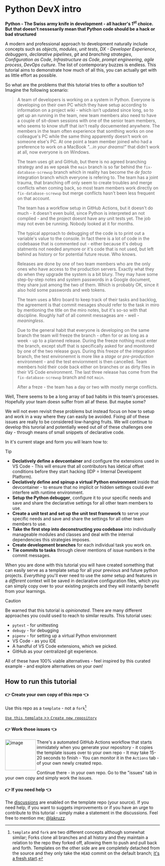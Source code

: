 # Python DevX intro

**Python - The Swiss army knife in development - all hacker's 1<sup>st</sup> choice. But that doesn't nessesarily mean that Python code should be a hack or bad structured**

A modern and professional approach to development naturally include concepts such as _objects_, _modules_, _unit tests_, _DX - Developer Experience_, _debuggers_, _declarative pipelines_, _git_ and _branching strategies_, _Configuration as Code_, _Infrastructure as Code_, _prompt engineering_, _agile process_, _DevOps culture_. The list of contemporary buzzes is endless. This tutorial aims to demonstrate how much of all this, you can actually get with as little effort as possible.

So what are the problems that this tutorial tries to offer a soultion to? Imagine the following scenario:

> A team of developers is working on a system in Python. Everyone is developing on their own PC which they have setup according to information on a project wiki - which isn't updated since long, so to get up an running in the team, new team members also need to have a couple of sit-down sessions with one of the senior team members, who seems to know stuff that isn't really docuemented anywhere. The members in the team often experience that somthing works on one colleague's PC while the same thing apparently doesn't work on someone else's PC. At one point a team member joined who had a preference to work on a MacBook _"...in your dreams!"_ that didn't work at all, now everyone is on Windows.
>
> The team uses git and GitHub, but there is no agreed branching strategy and as we speak the `main` branch is so far behind the `fix-database-screwup` branch which in reality has become the _de facto_ integration branch which everyone is refering to. The team has a joint trauma, that branching off only seem to create troubles and merge conflicts when coming back, so most team members work directly on `fix-database-screwup` but merge conflicts hasn't been less frequent on that account.
> >
> The team has a workflow setup in GitHub Actions, but it doesn't do much - it doesn't even build, since Python is interpreted an not complied - and the project doesnt have any unit tests yet. The job may not even be running. Nobody looked at it for months.
>
> The typical approach to debugging of the code is to print out a variable's value to the console. In fact there is a lot of code in the codebaase that is commented out - either because it's debug statments not needed anymore or it's code that is not used, but left behind as history or for potential future reuse. Who knows.
> 
> Releases are done by one of two team members who are the only ones who have access to the production servers. Exactly what they do when they upgrade the system is a bit blury. They may have some step-by-step notes and system passwords in a Google document, they share just among the two of them. Which is probably OK, since it also hold some passwords and web tokens.
>
> The team uses a Miro board to keep track of their tasks and backlog, the agreement is that commit mesages should refer to the task in miro by mentioning the title on the miro notes, but it's so-so with that discipline. Roughly half of all commit messageas are - well - _meaningless_. 
>
> Due to the general habit that everyone is developing on the same branch the team will freeze the branch - often for or as long as a week - up to a planned release. During the freeze nothing must enter the branch, except stuff that is specifically asked for and monitored by one of the two release guys. During this freeze of the integration branch, the test environemnt is more like a _stage_ or _pre-production_ environment - and the test enviornment is then cancelled. Team members hold their code back either on branches or as dirty files in their VS Code environment. The last three release has come from the `fix-database-screwup` branch and not `main`.
>
> After a freze - the team has a day or two with mostly merge conflicts.

Well, There seems to be a long array of bad habits in this team's processes. Hopefully your team doesn suffer from all af these. But maybe some? 

We will not even revisit these problems but instead focus on how to setup and work in a way where they can easily be avoided. Fixing _all_ of these issues are really to be considered low-hanging fruits. We will continue to develop this turorial and potentially weed out _all_ of these challenges one day - through means of small snippets of declarative code.

In it's current stage and form you will learn how to: 

> [!TIP]
> - **Declatively define a devcontainer** and configure the extensions used in VS Code - This will ensure that all contributors has idetical offset conditions before they start hacking (IDP = Internal Developemt Platform).
> - **Declatively define and spinup a virtual Python environment** inside that devcontainer - to ensure that no implicit or hidden settings could ever interfere with runtime environment. 
> - **Setup the Python debugger**, configure it to your specific needs and save and share the declarative settings for all other team members to use.
> - **Create a unit test and set up the unit test framework** to serve your specific needs and save and share the settings for all other team members to use. 
> - **Take the first step into deconstructing you codebase** into individually manageable modules and classes and deal with the internal dependencies this strategies imposes.
> - **Create development branches** for each individual task you work on.
> - **Tie commits to tasks** through clever mentions of issue numbers in the commit messages.

When you are done with this tutorial you will have created something that can easily serve as a template setup for all your previous and future python projects. _Everything_ you'll ever need to use the _same_ setup and features in a _different_ context will be saved in declarative configuration files, which you can simply copy over to your existing projects and they will instantly benefit from your learnings.

>[!CAUTION]
>Be warned that this tutorial is _opinionated_. There are many different approaches you could used to reach to similar results. This tutorial uses:
>
> - `pytest` - for unittesting
> - `debugy` - for debugging
> - `pipenv` - for setting up a virtual Python environment
> - VS Code - as you IDE
> - A handful of VS Code extensions, which we picked.
> - GitHub as your centralized git experience.
>
> All of these have 100% viable alternatives - feel inspired by this curated example - and explore alternatives on your own!

## How to run this tutorial


#### 👉 Create your own copy of this repo 👈

Use this repo as a `template` - not a `fork`[^template]

[^template]: `template` and `fork` are two different concepts although somewhat similar; Forks clone all branches and all history and they maintain a relation to the repo they forked off, allowing them to push and pull back and forth. Templates on the other side are are completely detached from the source and they only take the `HEAD` commit on the default branch; [it's a fresh start](https://docs.github.com/en/repositories/creating-and-managing-repositories/creating-a-repository-from-a-template#about-repository-templates). 

[`Use this template` >> `Create new repository`](/../../generate "Note that all links in GitHub issues, discussions and .md files opens default in the same tab as your current - so make it a habit to hold down CTRL (Windows & Linux) or ⌘ (Mac) when you click a link")

#### 👉 Work those issues 👈

<img width="100" align="left" alt="image" src="https://user-images.githubusercontent.com/155492/219313640-1328aefb-7695-41d2-bbef-5c5ffe6ab079.png"> There's a automated GitHub Actions workflow that starts immidately when you generate your repository - it copies the template issues over to your own repo - It may take 15-20 seconds to finish - You can monitor it in the `Actions` tab - of your own newly created repo.

Continue there - in your own repo. Go to the "issues" tab in your own copy and simply work the issues.

#### 👉 If you need help 👈
The [discussions](https://github.com/thetechcollective/py-devx-intro/discussions "Note that all links in GitHub issues, discussions and .md files opens default in the same tab as your current - so make it a habit to hold down CTRL (Windows & Linux) or ⌘ (Mac) when you click a link") are enabled on the template repo (your source). If you need help, if you want to suggets improvements or if you have an urge to contribute to this tutorial - simply make a statement in the discussions. Feel free to mention me; [@lakruzz](https://github.com/lakruzz).

